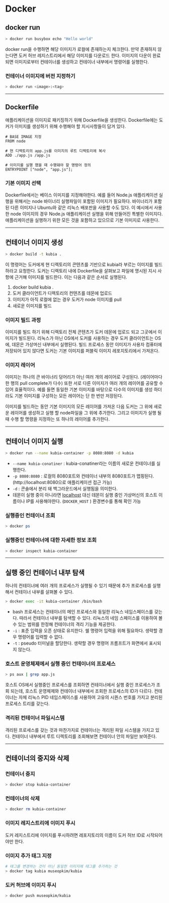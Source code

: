# Docker

## docker run

```bash
> docker run busybox echo "Hello world"
```

docker run을 수행하면 해당 이미지가 로컬에 존재하는지 체크한다. 만약 존재하지 않는다면 도커 허브 레지스트리에서 해당 이미지를 다운로드 한다. 이미지의 다운이 완료되면 이미지로부터 컨테이너를 생성하고 컨테이너 내부에서 명령어를 실행한다.

### 컨테이너 이미지에 버전 지정하기

```bash
> docker run <image>:<tag>
```

---

## Dockerfile

애플리케이션을 이미지로 패키징하기 위해 Dockerfile을 생성한다. Dockerfile에는 도커가 이미지를 생성하기 위해 수행해야 할 지시사항들이 담겨 있다.

```docker
# BASE IMAGE 지정
FROM node

# 현 디렉토리의 app.js를 이미지의 루트 디렉토리에 복사
ADD ./app.js /app.js

# 이미지를 실행 했을 때 수행돼야 할 명령어 정의
ENTRYPOINT ["node", "app.js"];
```

### 기본 이미지 선택

Dockerfile에서는 베이스 이미지를 지정해야한다. 예를 들어 Node.js 애플리케이션 실행을 위해서는 node 바이너리 실행파일이 포함된 이미지가 필요하다. 바이너리가 포함된 다른 이미지나 Ubuntu와 같은 리눅스 배포판을 사용할 수도 있다. 이 예시에서 사용한 node 이미지의 경우 Node.js 애플리케이션 실행을 위해 만들어진 특별한 이미지다. 애플리케이션을 실행하기 위한 모든 것을 포함하고 있으므로 기본 이미지로 사용한다.

---

## 컨테이너 이미지 생성

```bash
> docker build -t kubia .
```

이 명령어는 도커에게 현 디렉토리의 콘텐츠를 기반으로 kubia라 부르는 이미지를 빌드하라고 요청한다. 도커는 디렉토리 내에 Dockerfile을 살펴보고 파일에 명시된 지시 사항에 근거해 이미지를 빌드한다. 이는 다음과 같은 순서로 실행된다.

1. docker build kubia .
2. 도커 클라이언트가 디렉토리의 컨텐츠를 데몬에 업로드
3. 이미지가 아직 로컬에 없는 경우 도커가 node 이미지를 pull
4. 새로운 이미지를 빌드

### 이미지 빌드 과정

이미지를 빌드 하기 위해 디렉토리 전체 콘텐츠가 도커 데몬에 업로드 되고 그곳에서 이미지가 빌드된다. 리눅스가 아닌 OS에서 도커를 사용하는 경우 도커 클라이언트는 OS에, 데몬은 가상머신 내부에서 실행된다. 빌드 프로세스 동안 이미지가 사용자 컴퓨터에 저장되어 있지 않다면 도커는 기본 이미지를 퍼블릭 이미지 레포지토리에서 가져온다.

### 이미지 레이어

이미지는 하나의 큰 바이너리 덩어리가 아닌 여러 개의 레이어로 구성된다. (레이어마다 한 행의 pull complete가 다수) 또한 서로 다른 이미지가 여러 개의 레이어를 공유할 수 있어 효율적이다. 예를 들면 동일한 기본 이미지를 바탕으로 다수의 이미지를 생성 하더라도 기본 이미지를 구성하는 모든 레이어는 단 한 번만 저장된다.

이미지를 빌드하는 동안 기본 이미지의 모든 레이어를 가져온 다음 도커는 그 위에 새로운 레이어를 생성하고 실행 할 node파일을 그 위에 추가한다. 그리고 이미지가 실행 될 때 수행 할 명령을 지정하는 또 하나의 레이어를 추가한다.

---

## 컨테이너 이미지 실행

```bash
> docker run --name kubia-container -p 8080:8080 -d kubia
```

- `--name kubia-conatiner` : kubia-conatiner라는 이름의 새로운 컨테이너를 실행한다.
- `-p 8080:8080` : 로컬의 8080포트와 컨테이너 내부의 8080포트가 맵핑된다. (http://localhost:8080으로 애플리케이션 접근 가능)
- `-d` : 콘솔에서 분리 돼 백그라운드에서 실행됨을 의미한다.
- 데몬이 실행 중이 아니라면 [localhost](http://localhost) 대신 데몬이 실행 중인 가상머신의 호스트 이름이나 IP를 사용해야한다. (`DOCKER_HOST` ) 환경변수를 통해 확인 가능

### 실행중인 컨테이너 조회

```bash
> docker ps
```

### 실행중인 컨테이너에 대한 자세한 정보 조회

```bash
> docker inspect kubia-container
```

---

## 실행 중인 컨테이너 내부 탐색

하나의 컨테이너에 여러 개의 프로세스가 실행될 수 있기 때문에 추가 프로세스를 실행해서 컨테이너 내부를 살펴볼 수 있다.

```bash
> docker exec -it kubia-container /bin/bash
```

- bash 프로세스는 컨테이너의 메인 프로세스와 동일한 리눅스 네임스페이스를 갖는다. 따라서 컨테이너 내부를 탐색할 수 있다. 리눅스의 네임 스페이스를 이용하여 볼 수 있는 범위를 한정해 컨테이너의 격리 기능을 제공한다.
- `-i` : 표준 입력을 오픈 상태로 유지한다. 쉘 명령어 입력을 위해 필요하다. 생략할 경우 명령어를 입력할 수 없다.
- `-t` : pseudo 터미널을 할당한다. 생략할 경우 명령어 프롬프트가 화면에서 표시되지 않는다.

### 호스트 운영체제에서 실행 중인 컨테이너의 프로세스

```bash
> ps aux | grep app.js
```

호스트 OS에서 실행중인 프로세스를 조회하면 컨테이너에서 실행 중인 프로세스가 조회 되는데, 호스트 운영체제와 컨테이너 내부에서 조회한 프로세스의 ID가 다르다. 컨테이너는 자체 리눅스 PID 네임스페이스를 사용하여 고유의 시퀀스 번호를 가지고 분리된 프로세스 트리를 갖는다.

### 격리된 컨테이너 파일시스템

격리된 프로세스를 갖는 것과 마찬가지로 컨테이너는 격리된 파일 시스템을 가지고 있다. 컨테이너 내부에서 루트 디렉토리를 조회해보면 컨테이너 안의 파일만 보여준다.

---

## 컨테이너의 중지와 삭제

### 컨테이너 중지

```bash
> docker stop kubia-container
```

### 컨테이너의 삭제

```bash
> docker rm kubia-container
```

### 이미지 레지스트리에 이미지 푸시

도커 레지스트리에 이미지를 푸시하려면 레포지토리의 이름이 도커 허브 ID로 시작되어야만 한다.

### 이미지 추가 태그 지정

```bash
# 태그를 변경하는 것이 아닌 동일한 이미지에 태그를 추가하는 것
> docker tag kubia museopkim/kubia
```

### 도커 허브에 이미지 푸시

```bash
> docker push museopkim/kubia
```
